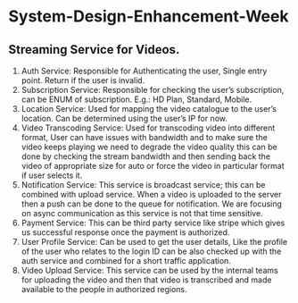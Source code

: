 # System-Design-Enhancement-Week
## Streaming Service for Videos.
1.	Auth Service: Responsible for Authenticating the user, Single entry point. Return if the user is invalid.
2.	Subscription Service: Responsible for checking the user’s subscription, can be ENUM of subscription. E.g.: HD Plan, Standard, Mobile.
3.	Location Service: Used for mapping the video catalogue to the user’s location. Can be determined using the user’s IP for now. 
4.	Video Transcoding Service: Used for transcoding video into different format, User can have issues with bandwidth and to make sure the video keeps playing we need to degrade the video quality this can be done by checking the stream bandwidth and then sending back the video of appropriate size for auto or force the video in particular format if user selects it.
5.	Notification Service: This service is broadcast service; this can be combined with upload service. When a video is uploaded to the server then a push can be done to the queue for notification. We are focusing on async communication as this service is not that time sensitive.
6.	Payment Service: This can be third party service like stripe which gives us successful response once the payment is authorized.
7.	User Profile Service: Can be used to get the user details, Like the profile of the user who relates to the login ID can be also checked up with the auth service and combined for a short traffic application.
8.	Video Upload Service: This service can be used by the internal teams for uploading the video and then that video is transcribed and made available to the people in authorized regions.


